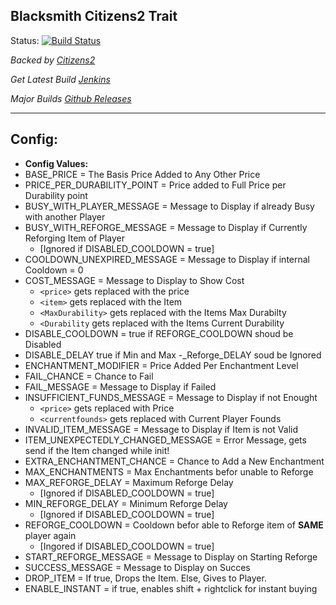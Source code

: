 

**Blacksmith Citizens2 Trait**
------------------------------

Status: [![Build Status](http://84.200.222.238:8080/buildStatus/icon?job=Github.HurricanKai.Blacksmith)](http://84.200.222.238:8080/job/Github.HurricanKai.Blacksmith/)

*Backed by [Citizens2](https://github.com/CitizensDev/Citizens2)* 

*Get Latest Build	[Jenkins](http://ci.citizensnpcs.co/job/Blacksmith/)* 

*Major Builds [Github Releases](https://github.com/HurricanKai/Blacksmith/releases)* 


----------


**Config:**
-------------

- **Config Values:**
 - BASE_PRICE = The Basis Price Added to Any Other Price
 - PRICE_PER_DURABILITY_POINT = Price added to Full Price per Durability point
 - BUSY_WITH_PLAYER_MESSAGE = Message to Display if already Busy with another Player
 - BUSY_WITH_REFORGE_MESSAGE = Message to Display if Currently Reforging Item of Player 
     - [Ignored if DISABLED_COOLDOWN = true]
 - COOLDOWN_UNEXPIRED_MESSAGE = Message to Display if internal Cooldown = 0
 - COST_MESSAGE = Message to Display to Show Cost
     - `<price>` gets replaced with the price
     - `<item>` gets replaced with the Item
     - `<MaxDurability>` gets replaced with the Items Max Durabilty
     - `<Durability` gets replaced with the Items Current Durability
 - DISABLE_COOLDOWN = true if REFORGE_COOLDOWN shoud be Disabled
 - DISABLE_DELAY true if Min and Max -_Reforge_DELAY soud be Ignored
 - ENCHANTMENT_MODIFIER = Price Added Per Enchantment Level
 - FAIL_CHANCE = Chance to Fail
 - FAIL_MESSAGE = Message to Display if Failed
 - INSUFFICIENT_FUNDS_MESSAGE = Message to Display if not Enought 
     - `<price>` gets replaced with Price
     - `<currentfounds>` gets replaced with Current Player Founds
 - INVALID_ITEM_MESSAGE = Message to Display if Item is not Valid
 - ITEM_UNEXPECTEDLY_CHANGED_MESSAGE = Error Message, gets send if the Item changed while init!
 - EXTRA_ENCHANTMENT_CHANCE = Chance to Add a New Enchantment
 - MAX_ENCHANTMENTS = Max Enchantments befor unable to Reforge
 - MAX_REFORGE_DELAY = Maximum Reforge Delay
     - [Ignored if DISABLED_COOLDOWN = true]
 - MIN_REFORGE_DELAY = Minimum Reforge Delay
     - [Ignored if DISABLED_COOLDOWN = true]
 - REFORGE_COOLDOWN = Cooldown befor able to Reforge item of **SAME** player again
     - [Ingored if DISABLED_COOLDOWN = true]
 - START_REFORGE_MESSAGE = Message to Display on Starting Reforge
 - SUCCESS_MESSAGE = Message to Display on Succes
 - DROP_ITEM = If true, Drops the Item. Else, Gives to Player.
 - ENABLE_INSTANT = if true, enables shift + rightclick for instant buying 
